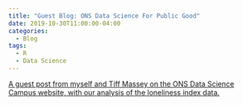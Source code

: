 ```yaml
---
title: "Guest Blog: ONS Data Science For Public Good"
date: 2019-10-30T11:00:00-04:00
categories:
  - Blog
tags:
  - R
  - Data Science
---
```


[A guest post from myself and Tiff Massey on the ONS Data Science Campus website, with our analysis of the loneliness index data.](https://datasciencecampus.ons.gov.uk/guest-blog-is-loneliness-associated-with-movement-for-education/)
